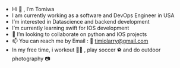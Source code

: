 - Hi 👋 , I’m Tomiwa 
- I am currently working as a software and DevOps Engineer in USA 
- I’m interested in Datascience and backend development 
- I’m currently learning swift for IOS development 
- 💞️ I’m looking to collaborate on python and IOS projects 
- 📫 You can reach me by Email : 📧 timiolarry@gmail.com
- In my free time, i workout 🏋️‍♂️ , play soccer ⚽️  and do outdoor photography 📷 

<!---
RotimiOlarry/RotimiOlarry is a ✨ special ✨ repository because its `README.md` (this file) appears on your GitHub profile.
You can click the Preview link to take a look at your changes.
--->
